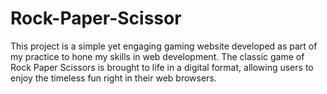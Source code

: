 # Rock-Paper-Scissor
This project is a simple yet engaging gaming website developed as part of my practice to hone my skills in web development. The classic game of Rock Paper Scissors is brought to life in a digital format, allowing users to enjoy the timeless fun right in their web browsers.
